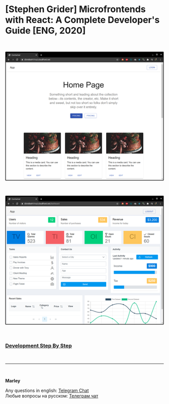# [Stephen Grider] Microfrontends with React: A Complete Developer's Guide [ENG, 2020]

<br/>

![Application](/img/pic-m13-p03.png?raw=true)

<br/>

![Application](/img/pic-m13-p04.png?raw=true)

<br/>

### [Development Step By Step](./Development.md)

<br/>

---

<br/>

**Marley**

Any questions in english: <a href="https://jsdev.org/chat/">Telegram Chat</a>  
Любые вопросы на русском: <a href="https://jsdev.ru/chat/">Телеграм чат</a>
